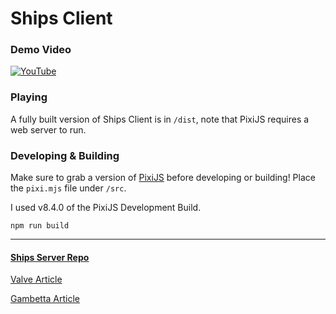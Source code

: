 # Ships Client

### Demo Video

[![YouTube](http://i.ytimg.com/vi/aAkNZgYpjJ8/hqdefault.jpg)](https://www.youtube.com/watch?v=aAkNZgYpjJ8)


### Playing

A fully built version of Ships Client is in <code>/dist</code>, note that PixiJS requires a web server to run.


### Developing & Building

Make sure to grab a version of [PixiJS](https://github.com/pixijs/pixijs/releases) before developing or building! Place the <code>pixi.mjs</code> file under <code>/src</code>.

I used v8.4.0 of the PixiJS Development Build.
```
npm run build
```

---

#### <ins>[Ships Server Repo](https://github.com/jakethellama/ships-server)</ins>

[Valve Article](https://developer.valvesoftware.com/wiki/Source_Multiplayer_Networking)

[Gambetta Article](https://www.gabrielgambetta.com/client-server-game-architecture.html)
